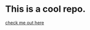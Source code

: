 # This is a cool repo.

<!-- here is the link to the deployed website -->
<!-- https://mark-eugene-barasu.github.io/vi/ -->
[check me out here](https://mark-eugene-barasu.github.io/vi/)
